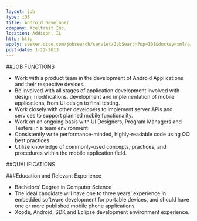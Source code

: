 ```yaml
---
layout: job
type: iOS
title: Android Developer
company: Xceltrait Inc.
location: Addison, IL
http: http
apply: seeker.dice.com/jobsearch/servlet/JobSearch?op=101&dockey=xml/a/7/a76f18d471fccb04f358cec234d77539@endecaindex&c=1&source=20&utm_source=Indeed&utm_medium=Aggregator&utm_content=&utm_campaign=Advocacy_Ongoing
post-date: 1-22-2013
--- 
```


##JOB FUNCTIONS 
* Work with a product team in the development of Android Applications and their respective devices.
* Be involved with all stages of application development involved with design, modifications, development and implementation of mobile applications, from UI design to final testing.
* Work closely with other developers to implement server APis and services to support planned mobile functionality.
* Work on an ongoing basis with UI Designers, Program Managers and Testers in a team environment.
* Consistently write performance-minded, highly-readable code using OO best practices.
* Utilize knowledge of commonly-used concepts, practices, and procedures within the mobile application field.

##QUALIFICATIONS

###Education and Relevant Experience
* Bachelors’  Degree  in Computer Science
* The ideal candidate will have one to three years’ experience in embedded software development for portable devices, and should have one or more published mobile phone applications.
* Xcode, Android, SDK and Eclipse development environment experience.